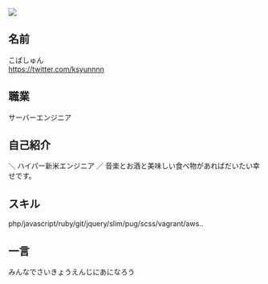 ![](https://pbs.twimg.com/profile_images/888337750939672576/HA1Stz8r_400x400.jpg)

## 名前

こばしゅん
<br>https://twitter.com/ksyunnnn

## 職業

サーバーエンジニア

## 自己紹介

＼ ハイパー新米エンジニア ／
音楽とお酒と美味しい食べ物があればだいたい幸せです。

## スキル

php/javascript/ruby/git/jquery/slim/pug/scss/vagrant/aws..

## 一言

みんなでさいきょうえんじにあになろう
